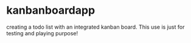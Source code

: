 # kanbanboardapp
creating a todo list with an integrated kanban board. This use is just for testing and playing purpose!
